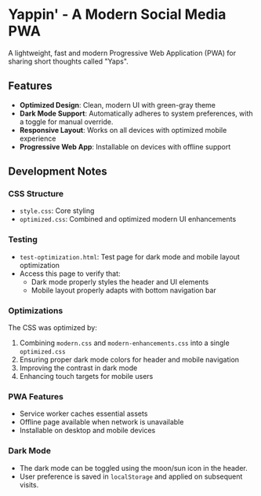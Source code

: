 # Yappin' - A Modern Social Media PWA

A lightweight, fast and modern Progressive Web Application (PWA) for sharing short thoughts called "Yaps".

## Features

- **Optimized Design**: Clean, modern UI with green-gray theme
- **Dark Mode Support**: Automatically adheres to system preferences, with a toggle for manual override.
- **Responsive Layout**: Works on all devices with optimized mobile experience
- **Progressive Web App**: Installable on devices with offline support

## Development Notes

### CSS Structure

- `style.css`: Core styling
- `optimized.css`: Combined and optimized modern UI enhancements

### Testing

- `test-optimization.html`: Test page for dark mode and mobile layout optimization
- Access this page to verify that:
  - Dark mode properly styles the header and UI elements
  - Mobile layout properly adapts with bottom navigation bar

### Optimizations

The CSS was optimized by:
1. Combining `modern.css` and `modern-enhancements.css` into a single `optimized.css`
2. Ensuring proper dark mode colors for header and mobile navigation
3. Improving the contrast in dark mode
4. Enhancing touch targets for mobile users

### PWA Features

- Service worker caches essential assets
- Offline page available when network is unavailable
- Installable on desktop and mobile devices

### Dark Mode

- The dark mode can be toggled using the moon/sun icon in the header.
- User preference is saved in `localStorage` and applied on subsequent visits.
